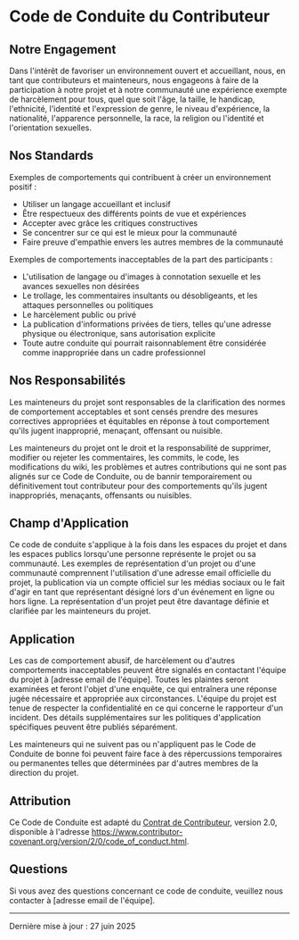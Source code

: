 # Code de Conduite du Contributeur

## Notre Engagement

Dans l'intérêt de favoriser un environnement ouvert et accueillant, nous, en tant que contributeurs et mainteneurs, nous engageons à faire de la participation à notre projet et à notre communauté une expérience exempte de harcèlement pour tous, quel que soit l'âge, la taille, le handicap, l'ethnicité, l'identité et l'expression de genre, le niveau d'expérience, la nationalité, l'apparence personnelle, la race, la religion ou l'identité et l'orientation sexuelles.

## Nos Standards

Exemples de comportements qui contribuent à créer un environnement positif :

- Utiliser un langage accueillant et inclusif
- Être respectueux des différents points de vue et expériences
- Accepter avec grâce les critiques constructives
- Se concentrer sur ce qui est le mieux pour la communauté
- Faire preuve d'empathie envers les autres membres de la communauté

Exemples de comportements inacceptables de la part des participants :

- L'utilisation de langage ou d'images à connotation sexuelle et les avances sexuelles non désirées
- Le trollage, les commentaires insultants ou désobligeants, et les attaques personnelles ou politiques
- Le harcèlement public ou privé
- La publication d'informations privées de tiers, telles qu'une adresse physique ou électronique, sans autorisation explicite
- Toute autre conduite qui pourrait raisonnablement être considérée comme inappropriée dans un cadre professionnel

## Nos Responsabilités

Les mainteneurs du projet sont responsables de la clarification des normes de comportement acceptables et sont censés prendre des mesures correctives appropriées et équitables en réponse à tout comportement qu'ils jugent inapproprié, menaçant, offensant ou nuisible.

Les mainteneurs du projet ont le droit et la responsabilité de supprimer, modifier ou rejeter les commentaires, les commits, le code, les modifications du wiki, les problèmes et autres contributions qui ne sont pas alignés sur ce Code de Conduite, ou de bannir temporairement ou définitivement tout contributeur pour des comportements qu'ils jugent inappropriés, menaçants, offensants ou nuisibles.

## Champ d'Application

Ce code de conduite s'applique à la fois dans les espaces du projet et dans les espaces publics lorsqu'une personne représente le projet ou sa communauté. Les exemples de représentation d'un projet ou d'une communauté comprennent l'utilisation d'une adresse email officielle du projet, la publication via un compte officiel sur les médias sociaux ou le fait d'agir en tant que représentant désigné lors d'un événement en ligne ou hors ligne. La représentation d'un projet peut être davantage définie et clarifiée par les mainteneurs du projet.

## Application

Les cas de comportement abusif, de harcèlement ou d'autres comportements inacceptables peuvent être signalés en contactant l'équipe du projet à [adresse email de l'équipe]. Toutes les plaintes seront examinées et feront l'objet d'une enquête, ce qui entraînera une réponse jugée nécessaire et appropriée aux circonstances. L'équipe du projet est tenue de respecter la confidentialité en ce qui concerne le rapporteur d'un incident. Des détails supplémentaires sur les politiques d'application spécifiques peuvent être publiés séparément.

Les mainteneurs qui ne suivent pas ou n'appliquent pas le Code de Conduite de bonne foi peuvent faire face à des répercussions temporaires ou permanentes telles que déterminées par d'autres membres de la direction du projet.

## Attribution

Ce Code de Conduite est adapté du [Contrat de Contributeur](https://www.contributor-covenant.org), version 2.0, disponible à l'adresse https://www.contributor-covenant.org/version/2/0/code_of_conduct.html.

## Questions

Si vous avez des questions concernant ce code de conduite, veuillez nous contacter à [adresse email de l'équipe].

---
Dernière mise à jour : 27 juin 2025
